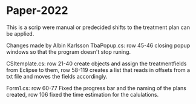 # Paper-2022
This is a scrip were manual or predecided shifts to the treatment plan can be applied.


Changes made by Albin Karlsson 
TbaPopup.cs: row 45-46 closing popup windows so that the program doesn't stop runing.
  
CSItemplate.cs: row 21-40 create objects and assign the treatmentfields from Eclipse to them, row 58-119 creates a list that reads in offsets from a txt file and moves the fields accordingly.  

Form1.cs: row 60-77 Fixed the progress bar and the naming of the plans created, row 106 fixed the time estimation for the calulations. 
